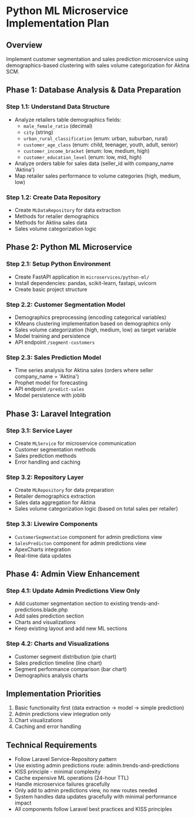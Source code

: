 # Python ML Microservice Implementation Plan

## Overview
Implement customer segmentation and sales prediction microservice using demographics-based clustering with sales volume categorization for Aktina SCM.

## Phase 1: Database Analysis & Data Preparation

### Step 1.1: Understand Data Structure
- Analyze retailers table demographics fields:
  - `male_female_ratio` (decimal)
  - `city` (string) 
  - `urban_rural_classification` (enum: urban, suburban, rural)
  - `customer_age_class` (enum: child, teenager, youth, adult, senior)
  - `customer_income_bracket` (enum: low, medium, high)
  - `customer_education_level` (enum: low, mid, high)
- Analyze orders table for sales data (seller_id with company_name 'Aktina')
- Map retailer sales performance to volume categories (high, medium, low)

### Step 1.2: Create Data Repository
- Create `MLDataRepository` for data extraction
- Methods for retailer demographics
- Methods for Aktina sales data 
- Sales volume categorization logic
## Phase 2: Python ML Microservice

### Step 2.1: Setup Python Environment
- Create FastAPI application in `microservices/python-ml/`
- Install dependencies: pandas, scikit-learn, fastapi, uvicorn
- Create basic project structure

### Step 2.2: Customer Segmentation Model
- Demographics preprocessing (encoding categorical variables)
- KMeans clustering implementation based on demographics only
- Sales volume categorization (high, medium, low) as target variable
- Model training and persistence
- API endpoint `/segment-customers`

### Step 2.3: Sales Prediction Model
- Time series analysis for Aktina sales (orders where seller company_name = 'Aktina')
- Prophet model for forecasting
- API endpoint `/predict-sales`
- Model persistence with joblib

## Phase 3: Laravel Integration

### Step 3.1: Service Layer
- Create `MLService` for microservice communication
- Customer segmentation methods
- Sales prediction methods
- Error handling and caching

### Step 3.2: Repository Layer  
- Create `MLRepository` for data preparation
- Retailer demographics extraction
- Sales data aggregation for Aktina
- Sales volume categorization logic (based on total sales per retailer)

### Step 3.3: Livewire Components
- `CustomerSegmentation` component for admin predictions view
- `SalesPredicton` component for admin predictions view
- ApexCharts integration
- Real-time data updates

## Phase 4: Admin View Enhancement

### Step 4.1: Update Admin Predictions View Only
- Add customer segmentation section to existing trends-and-predictions.blade.php
- Add sales prediction section
- Charts and visualizations
- Keep existing layout and add new ML sections

### Step 4.2: Charts and Visualizations
- Customer segment distribution (pie chart)
- Sales prediction timeline (line chart)
- Segment performance comparison (bar chart)
- Demographics analysis charts

## Implementation Priorities
1. Basic functionality first (data extraction → model → simple prediction)
2. Admin predictions view integration only
3. Chart visualizations
4. Caching and error handling

## Technical Requirements
- Follow Laravel Service-Repository pattern
- Use existing admin predictions route: admin.trends-and-predictions
- KISS principle - minimal complexity
- Cache expensive ML operations (24-hour TTL)
- Handle microservice failures gracefully
- Only add to admin predictions view, no new routes needed
- System handles data updates gracefully with minimal performance impact
- All components follow Laravel best practices and KISS principles
